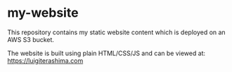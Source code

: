# my-website

This repository contains my static website content which is deployed on an AWS S3 bucket. 

The website is built using plain HTML/CSS/JS and can be viewed at: https://luigiterashima.com
